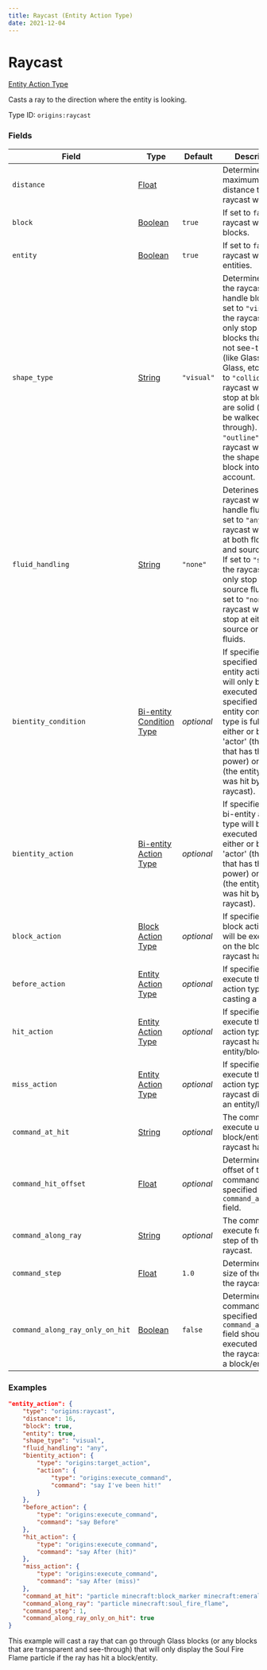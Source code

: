 ```yaml
---
title: Raycast (Entity Action Type)
date: 2021-12-04
---
```


# Raycast

[Entity Action Type](../entity_action_types.md)

Casts a ray to the direction where the entity is looking.

Type ID: `origins:raycast`


### Fields

Field | Type | Default | Description
------|------|---------|------------
`distance` | [Float](../data_types/float.md) | | Determines the maximum distance the raycast will travel.
`block` | [Boolean](../data_types/boolean.md) | `true` | If set to `false`, the raycast will ignore blocks.
`entity` | [Boolean](../data_types/boolean.md) | `true` | If set to `false`, the raycast will ignore entities.
`shape_type` | [String](../data_types/string.md) | `"visual"` | Determines how the raycast will handle blocks. If set to `"visual"`, the raycast will only stop at blocks that are not see-through (like Glass, Tinted Glass, etc.). If set to `"collider"`, the raycast will only stop at blocks that are solid (cannot be walked through). If set to `"outline"`, the raycast will take the shape of the block into account.
`fluid_handling` | [String](../data_types/string.md) | `"none"` | Deterines how the raycast will handle fluids. If set to `"any"`, the raycast will stop at both flowing and source fluids. If set to `"source"`, the raycast will only stop at source fluids. If set to `"none"`, the raycast will not stop at either source or flowing fluids.
`bientity_condition` | [Bi-entity Condition Type](../bientity_condition_types.md) | _optional_ | If specified, the specified bi-entity action type will only be executed if the specified bi-entity condition type is fulfilled by either or both the 'actor' (the entity that has the power) or 'target' (the entity that was hit by the raycast).
`bientity_action` | [Bi-entity Action Type](../bientity_action_types.md) | _optional_ | If specified, this bi-entity action type will be executed on either or both the 'actor' (the entity that has the power) or 'target' (the entity that was hit by the raycast).
`block_action` | [Block Action Type](../block_action_types.md) | _optional_ | If specified, this block action type will be executed on the block the raycast has hit.
`before_action` | [Entity Action Type](../entity_action_types.md) | _optional_ | If specified, execute this entity action type *before* casting a ray.
`hit_action` | [Entity Action Type](../entity_action_types.md) | _optional_ | If specified, execute this entity action type if the raycast has hit an entity/block.
`miss_action` | [Entity Action Type](../entity_action_types.md) | _optional_ | If specified, execute this entity action type if the raycast did not hit an entity/block.
`command_at_hit` | [String](../data_types/string.md) | _optional_ | The command to execute upon the block/entity the raycast has hit.
`command_hit_offset` | [Float](../data_types/float.md) | _optional_ | Determines the offset of the command specified in the `command_at_hit` field.
`command_along_ray` | [String](../data_types/string.md) | _optional_ | The command to execute for each step of the raycast.
`command_step` | [Float](../data_types/float.md) | `1.0` | Determines the size of the step of the raycast.
`command_along_ray_only_on_hit` | [Boolean](../data_types/boolean.md) | `false` | Determines if the command specified in the `command_along_ray` field should be executed only if the raycast has hit a block/entity.


### Examples

```json
"entity_action": {
    "type": "origins:raycast",
    "distance": 16,
    "block": true,
    "entity": true,
    "shape_type": "visual",
    "fluid_handling": "any",
    "bientity_action": {
        "type": "origins:target_action",
        "action": {
            "type": "origins:execute_command",
            "command": "say I've been hit!"
        }
    },
    "before_action": {
        "type": "origins:execute_command",
        "command": "say Before"
    },
    "hit_action": {
        "type": "origins:execute_command",
        "command": "say After (hit)"
    },
    "miss_action": {
        "type": "origins:execute_command",
        "command": "say After (miss)"
    },
    "command_at_hit": "particle minecraft:block_marker minecraft:emerald_block ~ ~ ~ 0 0 0 0.0 1 normal @a",
    "command_along_ray": "particle minecraft:soul_fire_flame",
    "command_step": 1,
    "command_along_ray_only_on_hit": true
}
```

This example will cast a ray that can go through Glass blocks (or any blocks that are transparent and see-through) that will only display the Soul Fire Flame particle if the ray has hit a block/entity.

